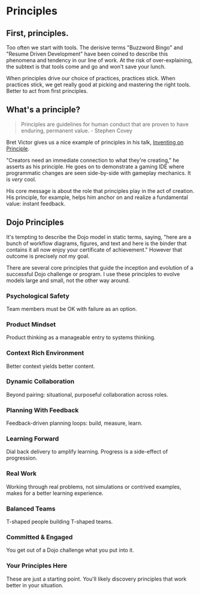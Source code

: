 # Principles

## First, principles.

Too often we start with tools. The derisive terms "Buzzword Bingo" and "Resume Driven Development" have been coined to describe this phenomena and tendency in our line of work. At the risk of over-explaining, the subtext is that tools come and go and won't save your lunch.

When principles drive our choice of practices, practices stick. When practices stick, we get really good at picking and mastering the right tools. Better to act from first principles. 

## What's a principle?

> Principles are guidelines for human conduct that are proven to have enduring, permanent value. - Stephen Covey

Bret Victor gives us a nice example of principles in his talk, [Inventing on Principle](https://www.notion.so/d959a994-4c12-46a9-8cb6-ab6affef11cf). 

"Creators need an immediate connection to what they're creating," he asserts as his principle. He goes on to demonstrate a gaming IDE where programmatic changes are seen side-by-side with gameplay mechanics. It is *very* cool.

His core message is about the role that principles play in the act of creation. His principle, for example, helps him anchor on and realize a fundamental value: instant feedback.

## Dojo Principles

It's tempting to describe the Dojo model in static terms, saying, "here are a bunch of workflow diagrams, figures, and text and here is the binder that contains it all now enjoy your certificate of achievement." However that outcome is precisely *not* my goal. 

There are several core principles that guide the inception and evolution of a successful Dojo challenge or program. I use these principles to evolve models large and small, not the other way around. 

### Psychological Safety
Team members must be OK with failure as an option.

### Product Mindset
Product thinking as a manageable entry to systems thinking.

### Context Rich Environment
Better context yields better content.

### Dynamic Collaboration
Beyond pairing: situational, purposeful collaboration across roles.

### Planning With Feedback
Feedback-driven planning loops: build, measure, learn.

### Learning Forward
Dial back delivery to amplify learning. Progress is a side-effect of progression.

### Real Work 
Working through real problems, not simulations or contrived examples, makes for a better learning experience.

### Balanced Teams
T-shaped people building T-shaped teams.

### Committed & Engaged
You get out of a Dojo challenge what you put into it.

### Your Principles Here
These are just a starting point. You'll likely discovery principles that work better in your situation.